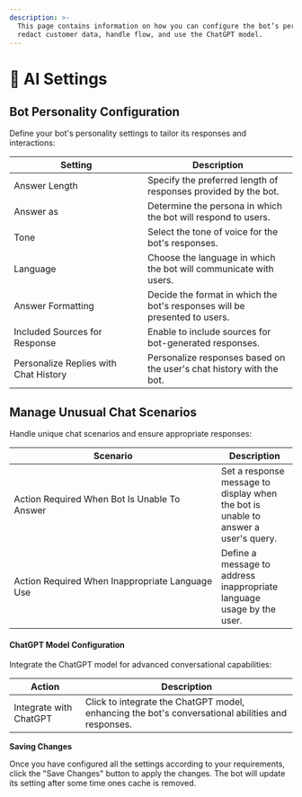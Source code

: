 ```yaml
---
description: >-
  This page contains information on how you can configure the bot’s personality,
  redact customer data, handle flow, and use the ChatGPT model.
---
```


# 📖 AI Settings

## Bot Personality Configuration

Define your bot's personality settings to tailor its responses and interactions:

<table><thead><tr><th width="222">Setting</th><th>Description</th></tr></thead><tbody><tr><td>Answer Length</td><td>Specify the preferred length of responses provided by the bot.</td></tr><tr><td>Answer as</td><td>Determine the persona in which the bot will respond to users.</td></tr><tr><td>Tone</td><td>Select the tone of voice for the bot's responses.</td></tr><tr><td>Language</td><td>Choose the language in which the bot will communicate with users.</td></tr><tr><td>Answer Formatting</td><td>Decide the format in which the bot's responses will be presented to users.</td></tr><tr><td>Included Sources for Response</td><td>Enable to include sources for bot-generated responses.</td></tr><tr><td>Personalize Replies with Chat History</td><td>Personalize responses based on the user's chat history with the bot.</td></tr></tbody></table>

## Manage Unusual Chat Scenarios

Handle unique chat scenarios and ensure appropriate responses:

<table><thead><tr><th width="353">Scenario</th><th>Description</th></tr></thead><tbody><tr><td>Action Required When Bot Is Unable To Answer</td><td>Set a response message to display when the bot is unable to answer a user's query.</td></tr><tr><td>Action Required When Inappropriate Language Use</td><td>Define a message to address inappropriate language usage by the user.</td></tr></tbody></table>

#### ChatGPT Model Configuration

Integrate the ChatGPT model for advanced conversational capabilities:

| Action                 | Description                                                                                       |
| ---------------------- | ------------------------------------------------------------------------------------------------- |
| Integrate with ChatGPT | Click to integrate the ChatGPT model, enhancing the bot's conversational abilities and responses. |

**Saving Changes**

Once you have configured all the settings according to your requirements, click the "Save Changes" button to apply the changes. The bot will update its setting after some time ones cache is removed.
